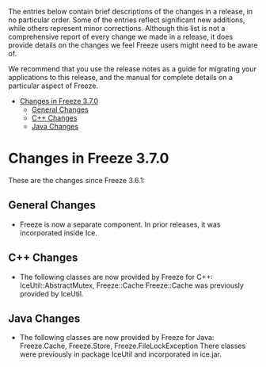 The entries below contain brief descriptions of the changes in a release, in no
particular order. Some of the entries reflect significant new additions, while
others represent minor corrections. Although this list is not a comprehensive
report of every change we made in a release, it does provide details on the
changes we feel Freeze users might need to be aware of.

We recommend that you use the release notes as a guide for migrating your
applications to this release, and the manual for complete details on a
particular aspect of Freeze.

- [Changes in Freeze 3.7.0](#changes-in-freeze-370)
  - [General Changes](#general-changes)
  - [C++ Changes](#c-changes)
  - [Java Changes](#java-changes)

# Changes in Freeze 3.7.0

These are the changes since Freeze 3.6.1:

## General Changes

- Freeze is now a separate component. In prior releases, it was incorporated
inside Ice.

## C++ Changes

- The following classes are now provided by Freeze for C++: IceUtil::AbstractMutex, Freeze::Cache
  Freeze::Cache was previously provided by IceUtil.

## Java Changes

- The following classes are now provided by Freeze for Java: Freeze.Cache, Freeze.Store, Freeze.FileLockException
  There classes were previously in package IceUtil and incorporated in ice.jar.


